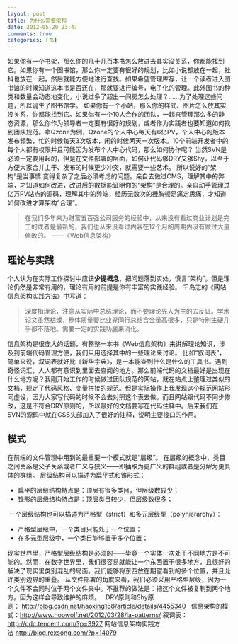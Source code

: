 ```yaml
---
layout: post
title: 为什么需要架构
date: 2012-05-20 23:47
comments: true
categories: [书]
---
```

如果你有一个书架，那么你的几十几百本书怎么放进去其实没关系，你都能找到它。如果你有一个图书馆，那么你一定要有很好的规划，比如小说都放在一起，社科也放在一起，然后就能方便地进行查找。如果希望管理库存，让一个读者进入图书馆的时候知道这本书是否还在，那就要进行编号，电子化的管理。此外图书的种类和数量会动态地变化，小说过多了超出一间房怎么处理？……为了处理这些问题，所以诞生了图书馆学。
如果你有一个小站，那么你的样式、图片怎么放其实没关系，你都能找到它。如果你有一个10人合作的团队，一起来管理那么多的静态资源，那么你作为领导者一定要有很好的规划，或者作为实践者也要知道如何找到团队规范。拿Qzone为例，Qzone的个人中心每天有6亿PV，个人中心的版本发布频繁，忙的时候每天3次版本，闲的时候两天一次版本。10个前端开发者中的每个人都有权限并且可能因为发布个人中心代码，那么如何协作呢？
当然SVN是必须一定要用起的，但是在文件部署的层面，如何让代码够DRY又够Shy，以至于方便大家合并主干、发布的时候更少冲突，就需要一些艺术。
所以说好的“架构”是当事情 变得复杂了之后必须考虑的问题。亲自去做过CMS，理解其中的弊端，才知道如何改进，改进后的数据能证明你的“架构”是合理的。亲自动手管理过亿万PV站点的源码，理解其中的弊端，经历无数次的捶胸顿足痛定思痛，才知道如何改进才算架构“合理”。
<blockquote>在我们多年来为财富五百强公司服务的经验中，从来没有看过商业计划是完工的或者是最新的，我们也从来没看过内容在12个月的周期内没有做过大量修改的。
——《Web信息架构》</blockquote>
<h2>理论与实践</h2>
个人认为在实际工作探讨中应该<strong>少提概念</strong>，把问题落到实处，慎言“架构”。但是理论仍然是非常有用的，理论有用的前提是你有丰富的实践经验。
千岛志的《网站信息架构实践方法》中写道：
<blockquote>深度指理论，注意从实际中总结理论，而不要理论先入为主的去反证。学术论文虽然枯燥，整体质量要比业界同行总结含金量高很多，只是特别生硬几乎都不落地。需要一定的实践功底来消化。</blockquote>
信息架构是很庞大的话题，有整整一本书《Web信息架构》来讲解理论知识，涉及到前端代码管理方便，我们只用选择其中的一些理论来讨论。
比如“叙词表”，简单来说，叙词表就好比《新华字典》，是一本能查到什么是什么的工具书。遇到奇怪词汇，人人都有意识到里面去查阅的地方。那么前端代码的文档最好是出现在什么地方呢？我刚开始工作的时候做过团队规范的网站，就在站点上整理过类似的文档，规定了代码风格、变量拼接的规范。但是实际操作上我发现这个规范网站形同虚设，因为大家写代码的时候不会去对照这个表去做。而且网站跟代码不同步修改，这是不符合DRY原则的，所以最好的文档要写在代码注释中。后来我们在SVN的源码中就在CSS头部加入了很好的注释，说明主要接口的作用。
<h2>模式</h2>
在前端的文件管理中用到的最重要一个模式就是“层级”。
在层级的概念中，类目之间关系是父子关系或者广义与狭义——即抽取为更广义的群组或者是分解为更具体的群组。
层级结构可以描述为扁平式和锥形式：
<ul>
	<li>扁平的层级结构特点是：顶层有很多类目，但层级数较少；</li>
	<li>锥形的层级结构特点是：顶层类目较少，但层级数很多；</li>
</ul>
<a href="http://yuguo.us/files/2012/05/ia-1.png"><img class="aligncenter size-full wp-image-1199" title="ia-1" src="http://yuguo.us/files/2012/05/ia-1.png" alt=""   data-pinit="registered" /></a>
一个层级结构也可以描述为严格型（strict）和多元层级型（polyhierarchy）：
<ul>
	<li>严格型层级中，一个类目只能处于一个位置；</li>
	<li>在多元型层级中，一个类目能够置于多个位置；</li>
</ul>
现实世界里，严格型层级结构是必须的——毕竟一个实体一次处于不同地方是不可能的。然而，在数字世界里，我们很容易就能让一个东西置于很多地方，且很好的解决了现实里类别混乱的局面。我们能够将东西放在期望看到的多个位置，并且允许类别边界的重叠。
从文件部署的角度来看，我们必须采用严格型层级，因为一个文件不会同时位于两个文件夹中。不推荐的做法是：把这个文件被复制到两个地方。因为这样会导致维护的麻烦。
&nbsp;
DRY原则和Shy原则： <a href="http://blog.csdn.net/haoxing168/article/details/4455340">http://blog.csdn.net/haoxing168/article/details/4455340</a>
&nbsp;
信息架构的模式：<a href="http://www.hoowolf.net/2012/03/28/ia-patterns/">http://www.hoowolf.net/2012/03/28/ia-patterns/</a>
叙词表：<a href="http://cdc.tencent.com/?p=3927">http://cdc.tencent.com/?p=3927</a>
网站信息架构实践方法 <a href="http://blog.rexsong.com/?p=14079">http://blog.rexsong.com/?p=14079</a>
&nbsp;
